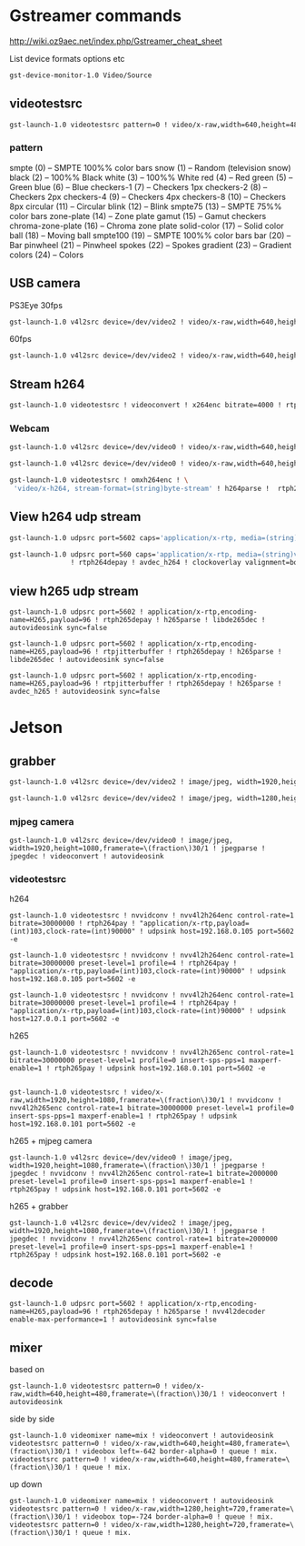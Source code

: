 # Gstreamer commands
http://wiki.oz9aec.net/index.php/Gstreamer_cheat_sheet

List device formats options etc
```sh
gst-device-monitor-1.0 Video/Source
```
## videotestsrc

```sh
gst-launch-1.0 videotestsrc pattern=0 ! video/x-raw,width=640,height=480,framerate=\(fraction\)30/1 ! videoconvert ! autovideosink
```

### pattern
smpte (0) – SMPTE 100%% color bars
snow (1) – Random (television snow)
black (2) – 100%% Black
white (3) – 100%% White
red (4) – Red
green (5) – Green
blue (6) – Blue
checkers-1 (7) – Checkers 1px
checkers-2 (8) – Checkers 2px
checkers-4 (9) – Checkers 4px
checkers-8 (10) – Checkers 8px
circular (11) – Circular
blink (12) – Blink
smpte75 (13) – SMPTE 75%% color bars
zone-plate (14) – Zone plate
gamut (15) – Gamut checkers
chroma-zone-plate (16) – Chroma zone plate
solid-color (17) – Solid color
ball (18) – Moving ball
smpte100 (19) – SMPTE 100%% color bars
bar (20) – Bar
pinwheel (21) – Pinwheel
spokes (22) – Spokes
gradient (23) – Gradient
colors (24) – Colors

## USB camera

PS3Eye
30fps
```sh
gst-launch-1.0 v4l2src device=/dev/video2 ! video/x-raw,width=640,height=480,framerate=\(fraction\)30/1 ! videoconvert ! autovideosink
```
60fps
```sh
gst-launch-1.0 v4l2src device=/dev/video2 ! video/x-raw,width=640,height=480,framerate=60/1 ! videoconvert ! autovideosink
```

## Stream h264
```sh
gst-launch-1.0 videotestsrc ! videoconvert ! x264enc bitrate=4000 ! rtph264pay ! "application/x-rtp,payload=(int)103,clock-rate=(int)90000" ! udpsink host=127.0.0.1 port=5602 -e
```

### Webcam
```sh
gst-launch-1.0 v4l2src device=/dev/video0 ! video/x-raw,width=640,height=480,framerate=\(fraction\)30/1 ! videoconvert ! "video/x-raw, format=I420" ! x264enc bitrate=4000 tune=zerolatency ! rtph264pay ! "application/x-rtp,payload=(int)103,clock-rate=(int)90000" ! udpsink host=127.0.0.1 port=5602 -e

gst-launch-1.0 v4l2src device=/dev/video0 ! video/x-raw,width=640,height=480,framerate=\(fraction\)30/1 ! videoconvert ! x264enc bitrate=4000 tune=zerolatency ! video/x-h264,profile=main ! rtph264pay ! "application/x-rtp,payload=(int)103,clock-rate=(int)90000" ! udpsink host=127.0.0.1 port=5602 -e
```

```sh
gst-launch-1.0 videotestsrc ! omxh264enc ! \
 'video/x-h264, stream-format=(string)byte-stream' ! h264parse !  rtph264pay ! "application/x-rtp,payload=(int)103,clock-rate=(int)90000" ! udpsink host=192.168.0.12 port=5602 -e
```


## View h264 udp stream
```sh
gst-launch-1.0 udpsrc port=5602 caps='application/x-rtp, media=(string)video, clock-rate=(int)90000, encoding-name=(string)H264' ! rtph264depay ! h264parse ! avdec_h264 ! autovideosink sync=false

gst-launch-1.0 udpsrc port=560 caps='application/x-rtp, media=(string)video, clock-rate=(int)90000, encoding-name=(string)H264' \
               ! rtph264depay ! avdec_h264 ! clockoverlay valignment=bottom ! autovideosink fps-update-interval=1000 sync=false

```
## view h265 udp stream
```
gst-launch-1.0 udpsrc port=5602 ! application/x-rtp,encoding-name=H265,payload=96 ! rtph265depay ! h265parse ! libde265dec ! autovideosink sync=false
```

```
gst-launch-1.0 udpsrc port=5602 ! application/x-rtp,encoding-name=H265,payload=96 ! rtpjitterbuffer ! rtph265depay ! h265parse ! libde265dec ! autovideosink sync=false
```

```
gst-launch-1.0 udpsrc port=5602 ! application/x-rtp,encoding-name=H265,payload=96 ! rtpjitterbuffer ! rtph265depay ! h265parse ! avdec_h265 ! autovideosink sync=false
```

# Jetson

## grabber
```sh
gst-launch-1.0 v4l2src device=/dev/video2 ! image/jpeg, width=1920,height=1080,framerate=\(fraction\)30/1 ! jpegparse ! jpegdec ! videoconvert ! autovideosink sync=false

gst-launch-1.0 v4l2src device=/dev/video2 ! image/jpeg, width=1280,height=720,framerate=\(fraction\)60/1 ! jpegparse ! jpegdec ! videoconvert ! autovideosink sync=false
```

### mjpeg camera
```
gst-launch-1.0 v4l2src device=/dev/video0 ! image/jpeg, width=1920,height=1080,framerate=\(fraction\)30/1 ! jpegparse ! jpegdec ! videoconvert ! autovideosink
```
### videotestsrc
h264
```
gst-launch-1.0 videotestsrc ! nvvidconv ! nvv4l2h264enc control-rate=1 bitrate=30000000 ! rtph264pay ! "application/x-rtp,payload=(int)103,clock-rate=(int)90000" ! udpsink host=192.168.0.105 port=5602 -e

gst-launch-1.0 videotestsrc ! nvvidconv ! nvv4l2h264enc control-rate=1 bitrate=30000000 preset-level=1 profile=4 ! rtph264pay ! "application/x-rtp,payload=(int)103,clock-rate=(int)90000" ! udpsink host=192.168.0.105 port=5602 -e

gst-launch-1.0 videotestsrc ! nvvidconv ! nvv4l2h264enc control-rate=1 bitrate=30000000 preset-level=1 profile=4 ! rtph264pay ! "application/x-rtp,payload=(int)103,clock-rate=(int)90000" ! udpsink host=127.0.0.1 port=5602 -e
```

h265
```
gst-launch-1.0 videotestsrc ! nvvidconv ! nvv4l2h265enc control-rate=1 bitrate=30000000 preset-level=1 profile=0 insert-sps-pps=1 maxperf-enable=1 ! rtph265pay ! udpsink host=192.168.0.101 port=5602 -e


gst-launch-1.0 videotestsrc ! video/x-raw,width=1920,height=1080,framerate=\(fraction\)30/1 ! nvvidconv ! nvv4l2h265enc control-rate=1 bitrate=30000000 preset-level=1 profile=0 insert-sps-pps=1 maxperf-enable=1 ! rtph265pay ! udpsink host=192.168.0.101 port=5602 -e
```

h265 + mjpeg camera
```
gst-launch-1.0 v4l2src device=/dev/video0 ! image/jpeg, width=1920,height=1080,framerate=\(fraction\)30/1 ! jpegparse ! jpegdec ! nvvidconv ! nvv4l2h265enc control-rate=1 bitrate=2000000 preset-level=1 profile=0 insert-sps-pps=1 maxperf-enable=1 ! rtph265pay ! udpsink host=192.168.0.101 port=5602 -e
```

h265 + grabber
```
gst-launch-1.0 v4l2src device=/dev/video2 ! image/jpeg, width=1920,height=1080,framerate=\(fraction\)30/1 ! jpegparse ! jpegdec ! nvvidconv ! nvv4l2h265enc control-rate=1 bitrate=2000000 preset-level=1 profile=0 insert-sps-pps=1 maxperf-enable=1 ! rtph265pay ! udpsink host=192.168.0.101 port=5602 -e
```


## decode

```
gst-launch-1.0 udpsrc port=5602 ! application/x-rtp,encoding-name=H265,payload=96 ! rtph265depay ! h265parse ! nvv4l2decoder enable-max-performance=1 ! autovideosink sync=false
```

## mixer
based on
```
gst-launch-1.0 videotestsrc pattern=0 ! video/x-raw,width=640,height=480,framerate=\(fraction\)30/1 ! videoconvert ! autovideosink
```

side by side
```
gst-launch-1.0 videomixer name=mix ! videoconvert ! autovideosink videotestsrc pattern=0 ! video/x-raw,width=640,height=480,framerate=\(fraction\)30/1 ! videobox left=-642 border-alpha=0 ! queue ! mix. videotestsrc pattern=0 ! video/x-raw,width=640,height=480,framerate=\(fraction\)30/1 ! queue ! mix.
```

up down
```
gst-launch-1.0 videomixer name=mix ! videoconvert ! autovideosink videotestsrc pattern=0 ! video/x-raw,width=1280,height=720,framerate=\(fraction\)30/1 ! videobox top=-724 border-alpha=0 ! queue ! mix. videotestsrc pattern=0 ! video/x-raw,width=1280,height=720,framerate=\(fraction\)30/1 ! queue ! mix.
```